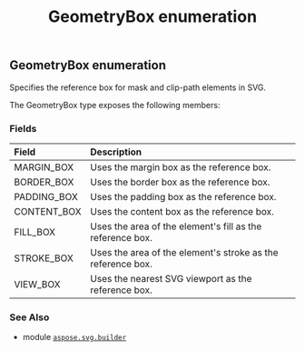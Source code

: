 ﻿---
title: GeometryBox enumeration
second_title: Aspose.SVG for Python via .NET API References
description: 
type: docs
weight: 1490
url: /python-net/aspose.svg.builder/geometrybox/
is_root: false
---

## GeometryBox enumeration

Specifies the reference box for mask and clip-path elements in SVG.



The GeometryBox type exposes the following members:

### Fields
| Field | Description |
| :- | :- |
| MARGIN_BOX | Uses the margin box as the reference box. |
| BORDER_BOX | Uses the border box as the reference box. |
| PADDING_BOX | Uses the padding box as the reference box. |
| CONTENT_BOX | Uses the content box as the reference box. |
| FILL_BOX | Uses the area of the element's fill as the reference box. |
| STROKE_BOX | Uses the area of the element's stroke as the reference box. |
| VIEW_BOX | Uses the nearest SVG viewport as the reference box. |



### See Also
* module [`aspose.svg.builder`](..)
